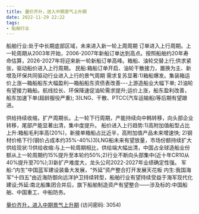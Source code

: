 ```yaml
---
title: 量价齐升，进入中期景气上升期
date: 2022-11-29 22:22
tags:
- 船舶行业
---
```

船舶行业:处于中长期底部区域，未来进入新一轮上周周期
订单进入上行周期。上一轮周期从2003年开始，2006-2007年新船订单达到高点。按照船舶约20年寿命估算，2026-2027年将迎来新一轮新船订单高峰。箱船、油轮交替上行;供求紧张，驱动船价进入上行周期。
民船:箱船订单开启、油轮干散接力，置换为主、新增及环保共同驱动行业进入上行的景气周期
需求复苏显著:1)箱船爆发。集装箱运价上涨—箱船船东大幅盈利—箱船船东资债表改善---上游造船业大幅下单;
2)油轮有望接力箱船。航线拉长、环保降速促油轮需求提升;运价上涨，船东盈利改善，船东加速下单(超龄服役严重);
3)LNG、干散、PTCC(汽车运输船)等后期有望跟进。
<!-- more -->
供给持续收缩，扩产周期长。上一轮下行周期，产能持续向中韩转移，向头部企业转移，尾部产能显著出清，集中度提升。
船价进入上行趋势:1)高附加值船型占比上升:箱船毛利率高(20%)，新接单箱船占比近半，高附加值产品未来增速快;
2)钢材价格下行(钢价占成本约35%-40%)3)LNG船未来有望放量，市场份额持续扩大
供给现状:1)供给收缩:与上一轮周期相比，供给端大幅出清，中国占全球造船业份额从上一轮周期约15%提升至本轮约50%;2)行业不断向头部集中(近十年CR10从40%提升至70%);3)新扩产难度大，龙头公司2022-2027年业绩确定性强。
军船:“内生”中国蓝军建设装备大发展，“外延”资产整合打开发展天花板
内生:我国海军“十四五”由近海防御向远洋护卫持续转型，船舶行业有望持续受益于海军现代化建设;外延:南北船集团合并后，旗下船舶制造资产有望整合——涉及标的:中国船舶、中国重工、中船防务。

[量价齐升，进入中期景气上升期](https://url12.ctfile.com/f/3948612-735796604-563e1b?p=3054)
(访问密码: 3054)

